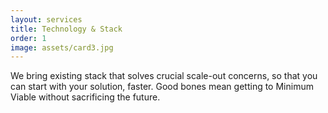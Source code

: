```yaml
---
layout: services
title: Technology & Stack
order: 1
image: assets/card3.jpg
---
```

We bring existing stack that solves crucial scale-out concerns, so that you can start with your solution, faster. Good bones mean getting to Minimum Viable without sacrificing the future.